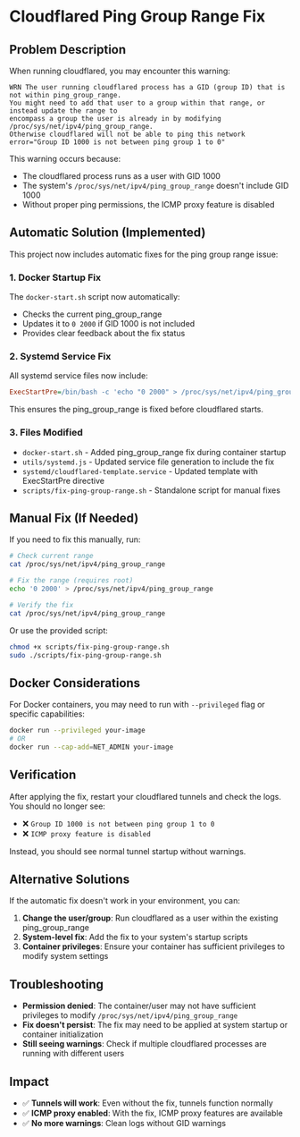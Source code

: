 # Cloudflared Ping Group Range Fix

## Problem Description

When running cloudflared, you may encounter this warning:
```
WRN The user running cloudflared process has a GID (group ID) that is not within ping_group_range. 
You might need to add that user to a group within that range, or instead update the range to 
encompass a group the user is already in by modifying /proc/sys/net/ipv4/ping_group_range. 
Otherwise cloudflared will not be able to ping this network error="Group ID 1000 is not between ping group 1 to 0"
```

This warning occurs because:
- The cloudflared process runs as a user with GID 1000
- The system's `/proc/sys/net/ipv4/ping_group_range` doesn't include GID 1000
- Without proper ping permissions, the ICMP proxy feature is disabled

## Automatic Solution (Implemented)

This project now includes automatic fixes for the ping group range issue:

### 1. Docker Startup Fix
The `docker-start.sh` script now automatically:
- Checks the current ping_group_range
- Updates it to `0 2000` if GID 1000 is not included
- Provides clear feedback about the fix status

### 2. Systemd Service Fix
All systemd service files now include:
```ini
ExecStartPre=/bin/bash -c 'echo "0 2000" > /proc/sys/net/ipv4/ping_group_range || true'
```

This ensures the ping_group_range is fixed before cloudflared starts.

### 3. Files Modified
- `docker-start.sh` - Added ping_group_range fix during container startup
- `utils/systemd.js` - Updated service file generation to include the fix
- `systemd/cloudflared-template.service` - Updated template with ExecStartPre directive
- `scripts/fix-ping-group-range.sh` - Standalone script for manual fixes

## Manual Fix (If Needed)

If you need to fix this manually, run:

```bash
# Check current range
cat /proc/sys/net/ipv4/ping_group_range

# Fix the range (requires root)
echo '0 2000' > /proc/sys/net/ipv4/ping_group_range

# Verify the fix
cat /proc/sys/net/ipv4/ping_group_range
```

Or use the provided script:
```bash
chmod +x scripts/fix-ping-group-range.sh
sudo ./scripts/fix-ping-group-range.sh
```

## Docker Considerations

For Docker containers, you may need to run with `--privileged` flag or specific capabilities:
```bash
docker run --privileged your-image
# OR
docker run --cap-add=NET_ADMIN your-image
```

## Verification

After applying the fix, restart your cloudflared tunnels and check the logs. You should no longer see:
- ❌ `Group ID 1000 is not between ping group 1 to 0`
- ❌ `ICMP proxy feature is disabled`

Instead, you should see normal tunnel startup without warnings.

## Alternative Solutions

If the automatic fix doesn't work in your environment, you can:

1. **Change the user/group**: Run cloudflared as a user within the existing ping_group_range
2. **System-level fix**: Add the fix to your system's startup scripts
3. **Container privileges**: Ensure your container has sufficient privileges to modify system settings

## Troubleshooting

- **Permission denied**: The container/user may not have sufficient privileges to modify `/proc/sys/net/ipv4/ping_group_range`
- **Fix doesn't persist**: The fix may need to be applied at system startup or container initialization
- **Still seeing warnings**: Check if multiple cloudflared processes are running with different users

## Impact

- ✅ **Tunnels will work**: Even without the fix, tunnels function normally
- ✅ **ICMP proxy enabled**: With the fix, ICMP proxy features are available
- ✅ **No more warnings**: Clean logs without GID warnings
